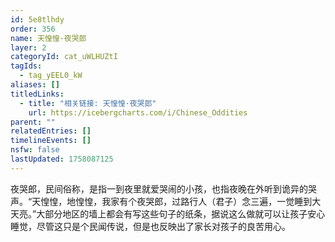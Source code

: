```yaml
---
id: 5e8tlhdy
order: 356
name: 天惶惶·夜哭郎
layer: 2
categoryId: cat_uWLHUZtI
tagIds:
  - tag_yEEL0_kW
aliases: []
titledLinks:
  - title: "相关链接: 天惶惶·夜哭郎"
    url: https://icebergcharts.com/i/Chinese_Oddities
parent: ""
relatedEntries: []
timelineEvents: []
nsfw: false
lastUpdated: 1758087125
---
```


夜哭郎，民间俗称，是指一到夜里就爱哭闹的小孩，也指夜晚在外听到诡异的哭声。“天惶惶，地惶惶，我家有个夜哭郎，过路行人（君子）念三遍，一觉睡到大天亮。”大部分地区的墙上都会有写这些句子的纸条，据说这么做就可以让孩子安心睡觉，尽管这只是个民闻传说，但是也反映出了家长对孩子的良苦用心。